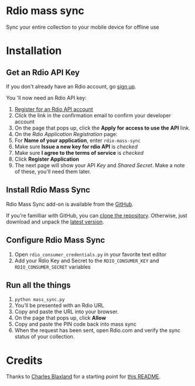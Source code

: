 # Rdio mass sync
Sync your entire collection to your mobile device for offline use

# Installation

## Get an Rdio API Key
If you don't already have an Rdio account, go [sign up](http://www.rdio.com/signup/).

You 'll now need an Rdio API key:

1. [Register for an Rdio API account](http://developer.rdio.com/member/register)
1. Click the link in the confirmation email to confirm your developer account
1. On the page that pops up, click the **Apply for access to use the API** link. 
1. On the *Rdio Application Registration* page:
 1. For **Name of your application**, enter `rdio-mass-sync`
 1. Make sure **Issue a new key for rdio API** is *checked*
 1. Make sure **I agree to the terms of service** is *checked*
 1. Click **Register Application**
1. The next page will show your API *Key* and *Shared Secret*. Make a note of these, you'll need them later.

## Install Rdio Mass Sync
Rdio Mass Sync add-on is available from the [GitHub](https://github.com/johnzimmerman/rdio-mass-sync).

If you're familliar with GitHub, you can [clone the repository](https://github.com/johnzimmerman/rdio-mass-sync). Otherwise, just download and unpack the [latest version](https://github.com/johnzimmerman/rdio-mass-sync/zipball/master).

## Configure Rdio Mass Sync
1. Open `rdio_consumer_credentials.py` in your favorite text editor
1. Add your Rdio Key and Secret to the `RDIO_CONSUMER_KEY` and `RDIO_CONSUMER_SECRET` variables

## Run all the things
1. `python mass_sync.py`
1. You'll be presented with an Rdio URL
1. Copy and paste the URL into your browser.
1. On the page that pops up, click **Allow**
1. Copy and paste the PIN code back into mass sync
1. When the request has been sent, open Rdio.com and verify the sync status of your collection.

# Credits
Thanks to [Charles Blaxland](https://github.com/ampedandwired) for a starting point for [this README](https://github.com/ampedandwired/rdio-xbmc/wiki).
